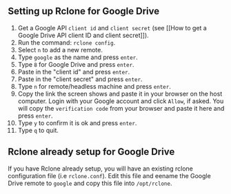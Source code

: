 ## Setting up Rclone for Google Drive

1. Get a Google API `client id` and `client secret` (see [[How to get a Google Drive API client ID and client secret]]).
1. Run the command: `rclone config`. 
1. Select `n` to add a new remote. 
1. Type `google` as the name and press `enter`.
1. Type `8` for Google Drive and press `enter`. 
1. Paste in the "client id" and press `enter`.
1. Paste in the "client secret" and press `enter`.
1. Type `n` for remote/headless machine and press `enter`.
1. Copy the link the screen shows and paste it in your browser on the host computer. Login with your Google account and click `Allow`, if asked. You will copy the `verification code` from your browser and paste it here and press `enter`.
1. Type `y` to confirm it is ok and press `enter`. 
1. Type `q` to quit.


## Rclone already setup for Google Drive
If you have Rclone already setup, you will have an existing rclone configuration file (i.e `rclone.conf`). Edit this file and eename the Google Drive remote to `google` and copy this file into `/opt/rclone`.

